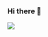 ### Hi there 👋

<img align="center" src="https://github-readme-stats.vercel.app/api/top-langs/?username=EHanz&theme=<THEME_NAME>" />
